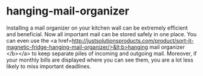 # hanging-mail-organizer
Installing a mail organizer on your kitchen wall can be extremely efficient and beneficial. Now all important mail can be stored safely in one place. You can even use the &lt;a href=http://justsolutionsproducts.com/product/sort-it-magnetic-fridge-hanging-mail-organizer/>&lt;b>hanging mail organizer &lt;/b>&lt;/a> to keep separate piles of incoming and outgoing mail. Moreover, if your monthly bills are displayed where you can see them, you are a lot less likely to miss important deadlines.
